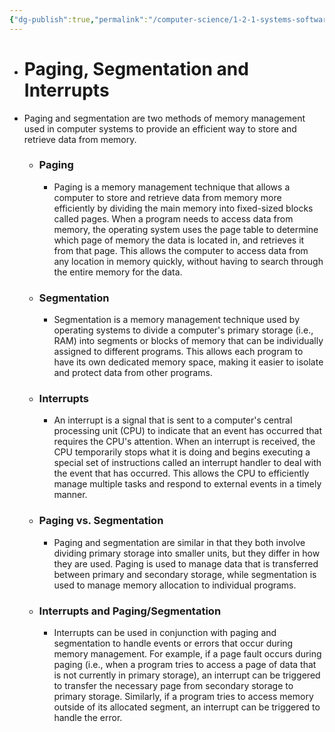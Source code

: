 ```yaml
---
{"dg-publish":true,"permalink":"/computer-science/1-2-1-systems-software/paging-segmentation-and-interrupts/","dgHomeLink":true,"dgPassFrontmatter":false}
---
```



- # Paging, Segmentation and Interrupts
- Paging and segmentation are two methods of memory management used in computer systems to provide an efficient way to store and retrieve data from memory.
	- ### Paging
		- Paging is a memory management technique that allows a computer to store and retrieve data from memory more efficiently by dividing the main memory into fixed-sized blocks called pages. When a program needs to access data from memory, the operating system uses the page table to determine which page of memory the data is located in, and retrieves it from that page. This allows the computer to access data from any location in memory quickly, without having to search through the entire memory for the data.
	
	- ### Segmentation
		- Segmentation is a memory management technique used by operating systems to divide a computer's primary storage (i.e., RAM) into segments or blocks of memory that can be individually assigned to different programs. This allows each program to have its own dedicated memory space, making it easier to isolate and protect data from other programs.
	
	- ### Interrupts
		- An interrupt is a signal that is sent to a computer's central processing unit (CPU) to indicate that an event has occurred that requires the CPU's attention. When an interrupt is received, the CPU temporarily stops what it is doing and begins executing a special set of instructions called an interrupt handler to deal with the event that has occurred. This allows the CPU to efficiently manage multiple tasks and respond to external events in a timely manner.

	- ### Paging vs. Segmentation
		- Paging and segmentation are similar in that they both involve dividing primary storage into smaller units, but they differ in how they are used. Paging is used to manage data that is transferred between primary and secondary storage, while segmentation is used to manage memory allocation to individual programs.

	- ### Interrupts and Paging/Segmentation
		- Interrupts can be used in conjunction with paging and segmentation to handle events or errors that occur during memory management. For example, if a page fault occurs during paging (i.e., when a program tries to access a page of data that is not currently in primary storage), an interrupt can be triggered to transfer the necessary page from secondary storage to primary storage. Similarly, if a program tries to access memory outside of its allocated segment, an interrupt can be triggered to handle the error.
	


